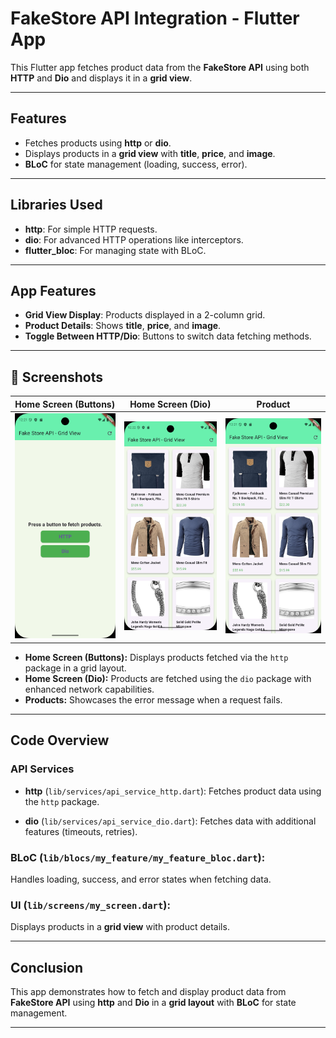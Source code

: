 # **FakeStore API Integration - Flutter App**

This Flutter app fetches product data from the **FakeStore API** using both **HTTP** and **Dio** and displays it in a **grid view**.

---

## **Features**
- Fetches products using **http** or **dio**.
- Displays products in a **grid view** with **title**, **price**, and **image**.
- **BLoC** for state management (loading, success, error).

---

## **Libraries Used**
- **http**: For simple HTTP requests.
- **dio**: For advanced HTTP operations like interceptors.
- **flutter_bloc**: For managing state with BLoC.

---

## **App Features**
- **Grid View Display**: Products displayed in a 2-column grid.
- **Product Details**: Shows **title**, **price**, and **image**.
- **Toggle Between HTTP/Dio**: Buttons to switch data fetching methods.

---

## 📸 **Screenshots**

| **Home Screen (Buttons)**                    | **Home Screen (Dio)**                      | **Product**                         |
|-------------------------------------------|--------------------------------------------|-----------------------------------------|
| ![Home Screen - HTTP](screnshot1.png) | ![Home Screen - Dio](Screenshot2.png) | ![Error State](Screenshot3.png) |

- **Home Screen (Buttons):** Displays products fetched via the `http` package in a grid layout.
- **Home Screen (Dio):** Products are fetched using the `dio` package with enhanced network capabilities.
- **Products:** Showcases the error message when a request fails.

---

## **Code Overview**

### **API Services**

- **http** (`lib/services/api_service_http.dart`):
  Fetches product data using the `http` package.

- **dio** (`lib/services/api_service_dio.dart`):
  Fetches data with additional features (timeouts, retries).

### **BLoC** (`lib/blocs/my_feature/my_feature_bloc.dart`):
Handles loading, success, and error states when fetching data.

### **UI** (`lib/screens/my_screen.dart`):
Displays products in a **grid view** with product details.

---

## **Conclusion**
This app demonstrates how to fetch and display product data from **FakeStore API** using **http** and **Dio** in a **grid layout** with **BLoC** for state management.

---


